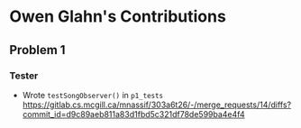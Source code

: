 # Owen Glahn's Contributions

## Problem 1
### Tester
* Wrote `testSongObserver()` in `p1_tests` https://gitlab.cs.mcgill.ca/mnassif/303a6t26/-/merge_requests/14/diffs?commit_id=d9c89aeb811a83d1fbd5c321df78de599ba4e4f4